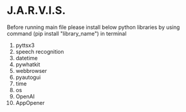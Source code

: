 # J.A.R.V.I.S.

Before running main file please install below python libraries
by using command (pip install "library_name") in terminal
1. pyttsx3 
2. speech recognition
3. datetime
4. pywhatkit
5. webbrowser
6. pyautogui
7. time
8. os
9. OpenAI
10. AppOpener
